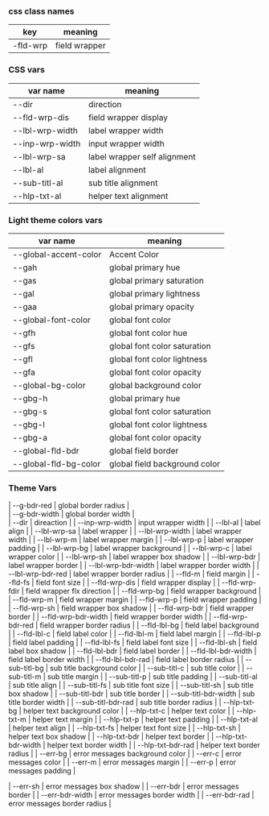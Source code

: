 ### css class names

| key | meaning       |
| --- | ------------- |
| -fld-wrp | field wrapper |

### CSS vars

| var name   | meaning                      |
| ---------- | ---------------------------- |
| --dir      | direction                    |
| --fld-wrp-dis   | field wrapper display        |
| --lbl-wrp-width | label wrapper width          |
| --inp-wrp-width | input wrapper width          |
| --lbl-wrp-sa    | label wrapper self alignment |
| --lbl-al   | label alignment              |
| --sub-titl-al  | sub title alignment          |
| --hlp-txt-al    | helper text alignment        |

### Light theme colors vars

| var name  | meaning   |
| --------- | --------- |
| --global-accent-color  | Accent Color |
| --gah  | global primary hue |
| --gas  | global primary saturation |
| --gal  | global primary lightness  |
| --gaa  | global primary opacity    |
| --global-font-color  | global font color    |
| --gfh  | global font color hue |
| --gfs  | global font color saturation |
| --gfl  | global font color lightness  |
| --gfa  | global font color opacity    |
| --global-bg-color  | global background color    |
| --gbg-h  | global primary hue |
| --gbg-s  | global font color saturation |
| --gbg-l  | global font color lightness  |
| --gbg-a  | global font color opacity    |
| --global-fld-bdr  | global field border |    
| --global-fld-bg-color | global field background color |  

### Theme Vars

| --g-bdr-red | global border radius |  
| --g-bdr-width | global border width |  
| --dir | direaction |
| --inp-wrp-width | input wrapper width |
| --lbl-al | label align |
| --lbl-wrp-sa | label wrapper |
| --lbl-wrp-width | label wrapper width |
| --lbl-wrp-m | label wrapper margin |
| --lbl-wrp-p | label wrapper padding |
| --lbl-wrp-bg | label wrapper background |
| --lbl-wrp-c | label wrapper color |
| --lbl-wrp-sh | label wrapper box shadow |
| --lbl-wrp-bdr | label wrapper border |
| --lbl-wrp-bdr-width | label wrapper border width |
| --lbl-wrp-bdr-red | label wrapper border radius |
| --fld-m | field margin |
| --fld-fs | field font size |
| --fld-wrp-dis | field wrapper display |
| --fld-wrp-fdir | field wrapper flx direction |
| --fld-wrp-bg | field wrapper background |
| --fld-wrp-m | field wrapper margin |
| --fld-wrp-p | field wrapper padding |
| --fld-wrp-sh | field wrapper box shadow |
| --fld-wrp-bdr | field wrapper border |
| --fld-wrp-bdr-width | field wrapper border width |
| --fld-wrp-bdr-red | field wrapper border radius |
| --fld-lbl-bg | field label background |
| --fld-lbl-c | field label color |
| --fld-lbl-m | field label margin |
| --fld-lbl-p | field label padding |
| --fld-lbl-fs | field label font size |
| --fld-lbl-sh | field label box shadow |
| --fld-lbl-bdr | field label border |
| --fld-lbl-bdr-width | field label border width |
| --fld-lbl-bdr-rad | field label border radius |
| --sub-titl-bg | sub title background color |
| --sub-titl-c | sub title color |
| --sub-titl-m | sub title margin |
| --sub-titl-p | sub title padding |
| --sub-titl-al | sub title align |
| --sub-titl-fs | sub title font size |
| --sub-titl-sh | sub title box shadow |
| --sub-titl-bdr | sub title border |
| --sub-titl-bdr-width | sub title border width |
| --sub-titl-bdr-rad | sub title border radius |
| --hlp-txt-bg | helper text background color |
| --hlp-txt-c | helper text color |
| --hlp-txt-m | helper text margin |
| --hlp-txt-p | helper text padding |
| --hlp-txt-al | helper text align |
| --hlp-txt-fs | helper text font size |
| --hlp-txt-sh | helper text box shadow |
| --hlp-txt-bdr | helper text border |
| --hlp-txt-bdr-width | helper text border width |
| --hlp-txt-bdr-rad | helper text border radius |
| --err-bg | error messages background color |
| --err-c | error messages color |
| --err-m | error messages margin |
| --err-p | error messages padding |
<!-- | --err-al | error messages align |
| --err-fs | error messages font size | -->
| --err-sh | error messages box shadow |
| --err-bdr | error messages border |
| --err-bdr-width | error messages border width |
| --err-bdr-rad | error messages border radius |

